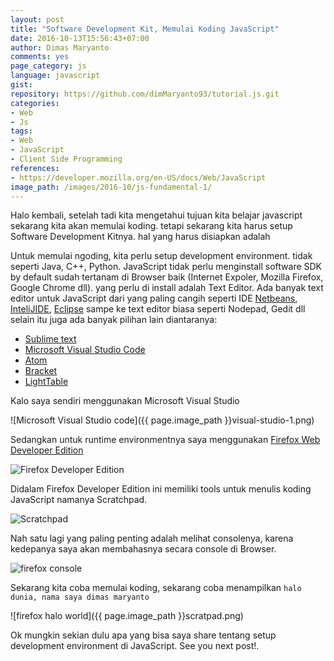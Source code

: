```yaml
---
layout: post
title: "Software Development Kit, Memulai Koding JavaScript"
date: 2016-10-13T15:56:43+07:00
author: Dimas Maryanto
comments: yes
page_category: js
language: javascript
gist:
repository: https://github.com/dimMaryanto93/tutorial.js.git
categories:
- Web
- Js
tags:
- Web
- JavaScript
- Client Side Programming
references:
- https://developer.mozilla.org/en-US/docs/Web/JavaScript
image_path: /images/2016-10/js-fundamental-1/
---
```


Halo kembali, setelah tadi kita mengetahui tujuan kita belajar javascript sekarang kita akan memulai koding. tetapi sekarang kita harus setup Software Development Kitnya. hal yang harus disiapkan adalah

<!--more-->

Untuk memulai ngoding, kita perlu setup development environment. tidak seperti Java, C++, Python. JavaScript tidak perlu menginstall software SDK by default sudah tertanam di Browser baik (Internet Expoler, Mozilla Firefox, Google Chrome dll). yang perlu di install adalah Text Editor. Ada banyak text editor untuk JavaScript dari yang paling cangih seperti IDE [Netbeans](https://netbeans.org/), [InteliJIDE](https://www.jetbrains.com/idea/), [Eclipse](https://www.eclipse.org/) sampe ke text editor biasa seperti Nodepad, Gedit dll selain itu juga ada banyak pilihan lain diantaranya:

* [Sublime text](http://www.sublimetext.com/)
* [Microsoft Visual Studio Code](https://code.visualstudio.com)
* [Atom](https://atom.io/)
* [Bracket](http://brackets.io/)
* [LightTable](http://lighttable.com/)

Kalo saya sendiri menggunakan Microsoft Visual Studio

![Microsoft Visual Studio code]({{ page.image_path }}visual-studio-1.png)

Sedangkan untuk runtime environmentnya saya menggunakan [Firefox Web Developer Edition](https://www.mozilla.org/en-US/firefox/developer/)

![Firefox Developer Edition]({{page.image_path}}firefox-developer.png)

Didalam Firefox Developer Edition ini memiliki tools untuk menulis koding JavaScript namanya Scratchpad.

![Scratchpad]({{page.image_path}}scratchpad.png)

Nah satu lagi yang paling penting adalah melihat consolenya, karena kedepanya saya akan membahasnya secara console di Browser.

![firefox console]({{page.image_path}}firefox-console.png)

Sekarang kita coba memulai koding, sekarang coba menampilkan `halo dunia, nama saya dimas maryanto`

![firefox halo world]({{ page.image_path }}scratpad.png)

Ok mungkin sekian dulu apa yang bisa saya share tentang setup development environment di JavaScript. See you next post!.
